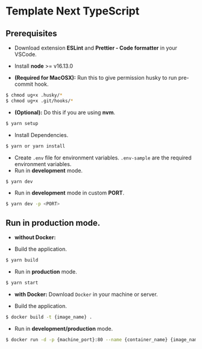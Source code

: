 # Template Next TypeScript

## Prerequisites

- Download extension **ESLint** and **Prettier - Code formatter** in your VSCode.
- Install **node** >= v16.13.0

- **(Required for MacOSX):** Run this to give permission husky to run pre-commit hook.

```bash
$ chmod ug+x .husky/*
$ chmod ug+x .git/hooks/*
```

- **(Optional):** Do this if you are using **nvm**.

```bash
$ yarn setup
```

- Install Dependencies.

```bash
$ yarn or yarn install
```

- Create `.env` file for environment variables. `.env-sample` are the required environment variables.
- Run in **development** mode.

```bash
$ yarn dev
```

- Run in **development** mode in custom **PORT**.

```bash
$ yarn dev -p <PORT>
```

## Run in production mode.

- **without Docker:**

- Build the application.

```bash
$ yarn build
```

- Run in **production** mode.

```bash
$ yarn start
```

- **with Docker:** Download `Docker` in your machine or server.

- Build the application.

```bash
$ docker build -t {image_name} .
```

- Run in **development/production** mode.

```bash
$ docker run -d -p {machine_port}:80 --name {container_name} {image_name}
```
